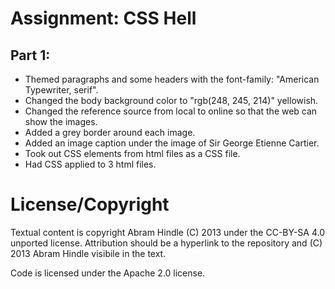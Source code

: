 Assignment: CSS Hell
====================

## Part 1:

* Themed paragraphs and some headers with the font-family: "American Typewriter, serif".
* Changed the body background color to "rgb(248, 245, 214)" yellowish.
* Changed the reference source from local to online so that the web can show the images.
* Added a grey border around each image.
* Added an image caption under the image of Sir George Etienne Cartier.
* Took out CSS elements from html files as a CSS file.
* Had CSS applied to 3 html files.

License/Copyright
=================

Textual content is copyright Abram Hindle (C) 2013 under the CC-BY-SA
4.0 unported license. Attribution should be a hyperlink to the
repository and (C) 2013 Abram Hindle visibile in the text.

Code is licensed under the Apache 2.0 license.


